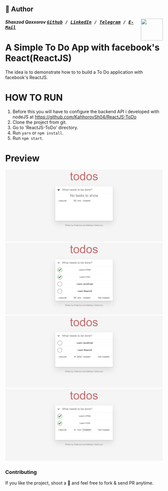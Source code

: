 ## 📝 Author
<img src="https://drive.google.com/file/d/1I72YJXg2R0YCF8MKXRVx9tJgoBA6oFNU/view" align="right" height="70" width="70">

##### Shaxzod Qaxxorov <kbd>[Github](https://github.com/KahhorovSh04) / [LinkedIn](https://www.linkedin.com/in/shakhzad-kakhkhorov)  / [Telegram](https://t.me/shaxzod_qaxxorov) /  [E-Mail](mailto:shaxzodqaxxorov004@gmail.com)</kbd>

A Simple To Do App with facebook's React(ReactJS)
==================================

The idea is to demonstrate how to to build a To Do application with facebook's ReactJS.

HOW TO RUN
========
1. Before this you will have to configure the backend API i developed with nodeJS at https://github.com/KahhorovSh04/ReactJS-ToDo
2. Clone the project from git.
3. Go to 'ReactJS-ToDo' directory.
4. Run `yarn` or `npm install`.
5. Run `npm start`.

Preview
========
![Screenshot1](/screenshots/2021-04-10_165709.png)
![Screenshot2](/screenshots/2021-04-10_165623.png)
![Screenshot3](/screenshots/2021-04-10_165635.png)
![Screenshot4](/screenshots/2021-04-10_165644.png)

### Contributing
If you like the project, shoot a :star2: and feel free to fork & send PR anytime.
